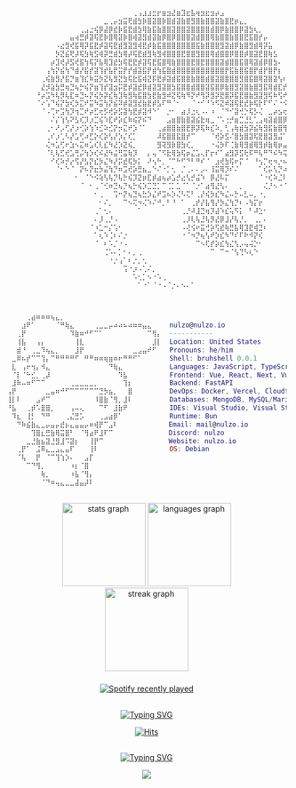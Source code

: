 <!-- First & Last name display -->

###

```lua

⠀⠀⠀⠀⠀⠀⠀⠀⠀⠀⠀⠀⠀⠀⠀⠀⠀⠀⠀⠀⠀⠀⠀⠀⠀⠀⠀⠀⠀⠀⠀⠀⠀⠀⠀⠀⠀⠀⠀⠀⠀⠀⠀⠀⠀⠀⠀⠀⠀⠀⠀⠀⠀⠀⠀⠀⠀⠀⠀⠀⠀⠀⠀⠀⠀⠀⠀⠀⠀
⠀⠀⠀⠀⠀⠀⠀⠀⠀⠀⠀⠀⠀⠀⠀⠀⠀⠀⠀⠀⠀⠀⠀⠀⠀⠀⢀⢠⣰⣰⣒⡖⣶⣲⣜⣶⣹⣖⣧⢶⣲⣖⣲⡴⣠⠀⠀⠀⠀⠀⠀⠀⠀⠀⠀⠀⠀⠀⠀⠀⠀⠀⠀⠀⠀⠀⠀⠀⠀
⠀⠀⠀⠀⠀⠀⠀⠀⠀⠀⠀⠀⠀⠀⠀⠀⠀⠀⠀⠀⣀⢀⡤⣲⣭⢟⣾⣳⡷⣿⣽⣿⡷⣿⣾⣽⣷⣿⣻⣿⣷⣿⣿⣽⣷⣿⣟⡶⣄⡀⠀⠀⠀⠀⠀⠀⠀⠀⠀⠀⠀⠀⠀⠀⠀⠀⠀⠀⠀
⠀⠀⠀⠀⠀⠀⠀⠀⠀⠀⠀⠀⠀⠀⠀⢀⣠⣐⢮⡿⣼⡿⣞⡷⣯⣟⣾⣳⢿⣷⣯⣷⣿⣿⣽⣿⣿⣽⣿⣿⣿⣿⣾⣿⡿⣷⣿⣿⡿⣽⣳⢆⡀⠀⠀⠀⠀⠀⠀⠀⠀⠀⠀⠀⠀⠀⠀⠀⠀
⠀⠀⠀⠀⠀⠀⠀⠀⠀⠀⠀⠀⠀⣤⢴⣛⡾⣽⢯⣟⡷⣿⢿⣽⡷⣿⢾⣽⣻⣾⣽⣷⡿⣿⡿⣿⣿⣿⣽⣾⣿⣿⢿⣷⣿⣿⣷⣿⣿⣟⣯⣿⡞⡤⠀⠀⠀⠀⠀⠀⠀⠀⠀⠀⠀⠀⠀⠀⠀
⠀⠀⠀⠀⠀⠀⠀⠀⠀⠀⠠⣔⣻⢞⣯⢿⡽⣯⣟⡾⣽⢯⣟⣾⣻⣽⣻⢾⣟⡾⣷⣯⣿⣿⣿⣿⣿⣿⣿⣯⣷⣿⣿⣿⣻⣽⣾⡿⣷⣿⣻⣾⢿⡽⣥⠀⠀⠀⠀⠀⠀⠀⠀⠀⠀⠀⠀⠀⠀
⠀⠀⠀⠀⠀⠀⠀⠀⠀⠀⡳⣝⣮⢟⡼⢯⣳⢷⣫⢾⡽⣛⣾⣳⢿⡼⢯⣟⣾⣻⢷⣻⢾⣿⣿⣿⣟⣿⣿⣻⣿⣿⢿⣾⣿⣿⡿⣿⣿⡾⣿⣽⣟⣿⢷⣣⠀⠀⠀⠀⠀⠀⠀⠀⠀⠀⠀⠀⠀
⠀⠀⠀⠀⠀⠀⠀⠀⠀⡴⣹⢞⡼⣫⢞⣯⢳⢯⡝⣧⢿⣹⣞⣳⢯⣟⣟⡾⣽⢯⣟⣯⣿⢿⣷⣿⣿⣿⣟⣿⣟⣿⣿⣿⣽⣾⣿⣿⣯⣿⢿⣽⣾⡿⣿⣳⠄⠀⠀⠀⠀⠀⠀⠀⠀⠀⠀⠀⠀
⠀⠀⠀⠀⠀⠀⠀⠀⢠⢳⡝⣮⢳⠙⣾⡜⣯⡞⣽⢹⡞⣧⡟⣭⡟⡞⣾⣽⣯⡟⣾⢳⣯⣿⣾⣿⣿⣿⣿⣿⣿⣿⣿⣿⣿⡟⣯⣷⣿⣯⣿⡟⣾⡟⣿⡟⡆⠀⠀⠀⠀⠀⠀⠀⠀⠀⠀⠀⠀
⠀⠀⠀⠀⠀⠀⠀⢀⢮⣷⣻⡜⣯⡙⣶⢹⣎⠷⣭⡳⣝⢧⣻⣝⣳⢯⣗⣯⢾⣝⡯⣟⡾⣽⣾⣯⣿⣿⣷⣿⣿⣾⣿⣽⣿⣿⣿⣿⣻⣿⣯⣿⢿⣽⣿⣽⢣⠆⠀⠀⠀⠀⠀⠀⠀⠀⠀⠀⠀
⠀⠀⠀⠀⠀⠀⠀⣜⡺⣵⣳⣛⢶⣙⢦⡓⢮⡝⣶⢹⡞⣽⣲⡭⣟⡾⣽⣞⡿⣾⣽⣻⣽⣿⣳⣯⣿⣿⣾⣿⣿⣽⣯⣿⡿⣷⣿⣻⣽⣿⣷⣿⣻⣯⢿⣾⣏⡞⠀⠀⠀⠀⠀⠀⠀⠀⠀⠀⠀
⠀⠀⠀⠀⠀⠀⠘⡴⣩⠳⢧⡻⢧⣏⠶⣙⠦⡝⢮⡳⡽⣎⢷⣹⢷⣻⢷⣯⣿⣳⣟⣷⣻⠾⣝⢯⢷⠻⡝⠞⢻⡽⣻⡽⣟⣿⡽⣯⣟⣿⣷⣻⣽⣻⢯⠷⢫⠞⣁⠀⠀⠀⠀⠀⠀⠀⠀⠀⠀
⠀⠀⠀⠀⠀⠀⠈⠔⢡⠙⢮⡝⣳⢎⡳⣍⠞⣭⠳⣭⢳⡝⣮⠽⡾⣽⣻⣞⣷⣟⡾⣣⠏⠛⠈⠂⠀⠀⠈⠐⠊⠘⠱⠫⣝⠾⣽⢯⣟⣞⡷⢯⡗⠏⠋⠌⠐⠪⠔⣢⠀⠀⠀⠀⠀⠀⠀⠀⠀
⠀⠀⠀⠀⠀⠀⠀⠈⠠⢉⠖⣩⢳⡹⢲⣉⠞⡴⣋⢖⡫⢞⡵⣫⣽⢳⣟⡾⣽⠺⠑⠁⠀⡐⠂⠀⣴⡸⣐⢆⠠⠄⠰⠀⠈⠙⠊⣽⢚⡑⢯⡣⢌⠀⣀⡴⣢⢖⡼⣤⠁⠀⠀⠀⠀⠀⠀⠀⠀
⠀⠀⠀⠀⠀⠀⠀⠀⠀⠌⡌⢱⢣⠝⣣⢎⡹⡰⣉⢮⠱⣏⠞⡵⣎⠷⢮⡝⠮⠙⠀⠀⠀⣠⣶⣿⣷⣿⣽⣮⣗⢶⣀⠈⠡⢐⡚⣶⣉⣘⣃⢁⣠⢶⣽⣾⣿⡿⣿⢧⡋⠄⠀⠀⠀⠀⠀⠀⠀          Deez?!
⠀⠀⠀⠀⠀⠀⠀⠀⢀⠂⠜⡠⢋⡜⡰⢊⡵⢱⠱⣊⠵⣊⡝⡲⣍⠞⡱⠈⠁⠀⠀⢀⣴⣿⣿⣷⣿⣟⡿⡽⢯⠷⣎⠵⡀⢃⢠⢷⣾⣳⡽⣮⢷⣻⣯⣷⣿⢻⠉⡀⠁⠀⠀⠀⠀⠀⠀⠀⠀
⠀⠀⠀⠀⠀⠀⠀⠀⢀⠎⡰⢁⠣⡜⣡⢋⠴⣋⡕⢎⡵⢣⡜⡱⡌⢎⡁⠀⠀⠀⠀⠼⣯⣿⣿⣯⣿⡞⠉⠀⠀⠀⠈⢞⡵⣫⠌⣿⣳⣿⣽⢯⣟⣿⣽⣻⣬⠁⠀⠀⠀⠀⠀⠀⠀⠀⠀⠀⠀
⠀⠀⠀⠀⠀⠀⠀⠀⢌⠲⣡⢋⠖⣱⠢⣍⠶⣡⢎⢇⣎⠳⣜⡱⣝⢮⡀⠀⠀⠀⠀⣻⢽⣻⡷⣿⣳⢎⡀⠀⠀⠀⠐⢬⡳⠏⢈⣷⢿⣻⣾⢿⣻⡾⣷⢿⡶⣤⢒⡄⢂⠀⠀⠀⠀⠀⠀⠀⠀
⠀⠀⠀⠀⠀⠀⠀⠀⠈⢇⢧⣋⢞⣡⢛⡬⢳⡱⢎⠮⣜⠳⣬⢛⣭⢷⡹⠀⠀⡄⢤⠈⠫⣗⢿⣳⢯⡶⣌⣡⢄⡏⡖⠎⠁⣴⣻⡽⣫⢗⠯⠛⢧⠛⠙⠮⠳⢭⠳⠌⠀⠀⠀⠀⠀⠀⠀⠀⠀
⠀⠀⠀⠀⠀⠀⠀⠀⠀⠊⢎⠵⡚⡔⢫⡜⣣⡝⣎⡳⣌⠳⡜⡭⣞⢯⡳⡅⠀⠜⢢⠓⡀⠈⠉⠓⠋⠙⠃⠛⠎⠈⠀⣰⢞⣳⢯⠖⡍⠈⠀⠘⢢⡉⢖⠲⡐⠦⡑⠌⠀⠀⠀⠀⠀⠀⠀⠀⠀
⠀⠀⠀⠀⠀⠀⠀⠀⠀⠀⠈⠂⠑⠈⠀⡝⠦⡝⣖⡳⣬⢳⡙⠶⣩⢞⡵⣛⣦⣀⠑⠌⠐⡁⢂⠀⡈⢀⠄⠄⡠⠄⢸⣭⢿⡹⠎⠌⠀⠀⠀⠀⠁⢎⡥⢣⡙⠴⣁⠂⠀⠀⠀⠀⠀⠀⠀⠀⠀
⠀⠀⠀⠀⠀⠀⠀⠀⠀⠀⠀⠀⠀⠀⠂⠀⠈⠑⠪⢵⢣⢧⡙⢧⡓⢮⡹⣝⡶⣏⡾⣴⢦⡴⣡⡚⣔⢣⡚⣬⠱⠀⡿⣜⠧⡍⠀⠀⠀⠀⠀⠀⠈⠐⢎⠵⣈⠇⡐⠀⠀⠀⠀⠀⠀⠀⠀⠀⠀
⠀⠀⠀⠀⠀⠀⠀⠀⠀⠀⠀⠀⠀⠀⠀⠈⠀⠂⢀⠈⢊⠶⣙⢦⡙⢦⡓⢮⡱⣉⣙⡁⠉⢈⡁⣁⠈⠁⠈⡐⠁⣴⢻⣜⢣⠄⠀⠀⡀⠀⠀⠀⠀⢌⡘⠢⠐⠈⠄⠀⠀⠀⠀⠀⠀⠀⠀⠀⠀
⠀⠀⠀⠀⠀⠀⠀⠀⠀⠀⠀⠀⠀⠀⠀⠀⠀⠀⠂⢀⠀⠀⢩⠒⡝⢦⣙⢦⣓⡱⣌⠞⣩⠦⡱⢌⠣⢍⠃⢀⡜⢮⡳⣎⠳⣌⠤⡓⠤⣃⠤⡀⠐⡀⠀⠀⠀⠀⠀⠀⠀⠀⠀⠀⠀⠀⠀⠀⠀
⠀⠀⠀⠀⠀⠀⠀⠀⠀⠀⠀⠀⠀⠀⠀⠀⠀⠀⠀⠂⠌⡀⠀⠀⠉⠢⢍⠲⢌⠱⠌⠚⡀⠃⠘⠀⠁⠀⢀⡞⡜⣧⢻⡜⡳⣌⢳⡙⠆⠠⢳⡍⡖⠀⠀⠀⠀⠀⠀⠀⠀⠀⠀⠀⠀⠀⠀⠀⠀
⠀⠀⠀⠀⠀⠀⠀⠀⠀⠀⠀⠀⠀⠀⠀⠀⠀⠀⢀⠁⢂⠄⠀⠀⠀⠀⠀⠁⠀⠀⠀⠀⠀⠀⠀⠀⢀⡘⠼⣸⣙⢶⡹⣼⠱⣎⢥⠫⡅⠀⠃⠼⣑⠂⠀⠀⠀⠀⠀⠀⠀⠀⠀⠀⠀⠀⠀⠀⠀
⠀⠀⠀⠀⠀⠀⠀⠀⠀⠀⠀⠀⠀⠀⠀⠀⠀⠀⠄⡸⢀⡘⠠⠀⠀⠀⠀⠀⠀⠀⠀⠀⠀⠀⠀⠀⢀⡸⢇⢧⣘⢧⡻⣜⡿⣸⡜⢧⡘⡀⠀⢀⡀⠄⠀⠀⠀⠀⠀⠀⠀⠀⠀⠀⠀⠀⠀⠀⠀
⠀⠀⠀⠀⠀⠀⠀⠀⠀⠀⠀⠀⠀⠀⠀⠀⠀⠈⠰⣁⠒⡌⢡⠂⠀⠀⠀⠀⠀⠀⠀⠀⠀⠀⠀⠀⠠⢜⢪⠖⣭⢚⡵⢫⣞⢷⣛⣧⢿⣹⣟⢾⣙⠆⠀⠀⠀⠀⠀⠀⠀⠀⠀⠀⠀⠀⠀⠀⠀
⠀⠀⠀⠀⠀⠀⠀⠀⠀⠀⠀⠀⠀⠀⠀⠀⠀⠀⠁⢆⠱⢈⠆⠌⡐⠀⠀⠀⠀⠀⠀⠀⠀⠀⠀⠀⠐⠈⠲⡙⢦⢣⠞⡱⣎⠳⠙⠎⠏⠗⠺⡝⢎⠀⠀⠀⠀⠀⠀⠀⠀⠀⠀⠀⠀⠀⠀⠀⠀
⠀⠀⠀⠀⠀⠀⠀⠀⠀⠀⠀⠀⠀⠀⠀⠀⠀⠀⠈⠀⠆⠡⡈⠐⠠⠀⠀⠀⠀⠀⠀⠀⠀⠀⠀⠀⠀⠀⠀⠉⠢⢏⡞⡵⣎⢳⣌⢣⡠⢤⢬⡑⠂⠀⠀⠀⠀⠀⠀⠀⠀⠀⠀⠀⠀⠀⠀⠀⠀
⠀⠀⠀⠀⠀⠀⠀⠀⠀⠀⠀⠀⠀⠀⠀⠀⠀⠀⠀⠀⢈⠡⠄⡁⠂⠄⡀⢀⠀⠀⠀⠀⠀⠀⠀⠀⠀⠀⠀⠀⠀⠀⠉⠀⠉⠒⠈⢣⢙⠣⢆⠑⠀⠀⠀⠀⠀⠀⠀⠀⠀⠀⠀⠀⠀⠀⠀⠀⠀
⠀⠀⠀⠀⠀⠀⠀⠀⠀⠀⠀⠀⠀⠀⠀⠀⠀⠀⠀⠀⠀⠐⡐⢠⠁⠆⡐⡀⢂⠀⠀⠀⠀⠀⠀⠀⠀⠀⠀⠀⠀⠀⠀⠀⠀⠀⠀⠀⠀⠀⠀⠀⠀⠀⠀⠀⠀⠀⠀⠀⠀⠀⠀⠀⠀⠀⠀⠀⠀
⠀⠀⠀⠀⠀⠀⠀⠀⠀⠀⠀⠀⠀⠀⠀⠀⠀⠀⠀⠀⠀⠀⠀⠀⢩⠐⡰⠠⢁⠌⡀⠀⠀⠀⠀⠀⠀⠀⠀⠀⠀⠀⠀⠀⠀⠀⠀⠀⠀⠀⠀⠀⠀⠀⠀⠀⠀⠀⠀⠀⠀⠀⠀⠀⠀⠀⠀⠀⠀
⠀⠀⠀⠀⠀⠀⠀⠀⠀⠀⠀⠀⠀⠀⠀⠀⠀⠀⠀⠀⠀⠀⠀⠀⠀⠀⠡⢂⡁⠢⠐⠡⢀⠀⠀⠀⠀⠀⠀⠀⠀⠀⠀⠀⠀⠀⠀⠀⠀⠀⠀⠀⠀⠀⠀⠀⠀⠀⠀⠀⠀⠀⠀⠀⠀⠀⠀⠀⠀
⠀⠀⠀⠀⠀⠀⠀⠀⠀⠀⠀⠀⠀⠀⠀⠀⠀⠀⠀⠀⠀⠀⠀⠀⠀⠀⠀⠁⠐⠁⠈⠐⠠⠈⡐⠄⠢⠄⠁⠀⠀⠀⠀


⠀⠀⠀⠀⠀⠀⠀⠀⠀⠀⠀⠀⠀⠀⠀⠀⠀⠀⠀⠀⠀⠀⠀⠀⠀⠀
⠀⠀⠀⠀⢀⣴⠶⠶⠶⢦⣄⡀⠀⠀⠀⠀⠀⠀⠀⠀⠀⠀⠀⠀⠀⠀⠀⠀⠀⠀⠀⠀
⠀⠀⠀⣰⠟⠁⠀⠀⠀⠀⠈⠛⢷⣄⠀⠀⠀⠀⢀⣀⣀⡤⠴⠴⠦⠴⠶⠶⣤⣄⠀⠀  nulzo@nulzo.io
⠀⠀⢀⡟⠀⠀⠀⠀⠀⠀⠀⠀⠀⠹⣷⠶⠚⠋⠉⠁⠀⠀⠀⠀⠀⠀⠀⠀⠀⠉⢻⡄  -----------
⠀⠀⢸⣧⠀⠀⢠⡄⠀⠀⠀⠀⠀⠀⢸⣇⠀⠀⠀⠀⠀⠀⠀⠀⠀⠀⠀⠀⠀⠀⣸⡇  Location: United States
⠀⠀⣾⠘⠀⢀⣀⠹⢦⣄⡀⠀⠀⠀⣸⡟⠀⠀⠀⠀⠀⠀⠀⠀⠀⠀⣀⣠⣤⠞⠋⠀  Pronouns: he/him
⠀⣀⠿⠦⡞⠉⠉⢹⡄⠉⠛⠛⠛⠛⠋⠀⠛⠛⠶⠶⢶⣶⠶⠖⠛⠛⠋⠁⠀⠀⠀⠀  Shell: bruhshell 0.0.1
⠀⣇⠀⢠⠖⢲⡄⠺⣄⠀⠀⠀⠀⠀⠀⠀⠀⠀⠀⠀⠀⠙⢷⣄⠀⠀⠀⠀⠀⠀⠀⠀  Languages: JavaScript, TypeScript, Python, C++, Java
⠀⠈⡇⠈⠓⣊⡀⢀⡼⠀⠀⠀⠀⠀⠀⠀⠀⠀⠀⠀⠀⠀⠀⠹⣧⠀⠀⠀⠀⠀⠀⠀  Frontend: Vue, React, Next, Vuetify
⠀⣸⠷⠤⠶⠋⠉⠉⠀⠀⠀⠀⠀⢀⣀⣀⣀⣀⡀⠀⠀⠀⠀⠀⢹⡆⠀⠀⠀⠀⠀⠀  Backend: FastAPI
⢠⡟⠀⠀⠀⠀⠀⠀⣀⣤⠶⠚⠋⠉⠉⠉⠉⠉⠉⣙⡳⣦⡀⠀⠀⣿⠀⠀⠀⠀⠀⠀  DevOps: Docker, Vercel, Cloudflare
⢸⡇⠇⠀⠀⠀⣠⠞⠉⠀⠀⠀⠀⠀⠀⠀⠀⠀⠸⣿⣷⠈⢻⡀⣸⠇⠀⠀⠀⠀⠀⠀  Databases: MongoDB, MySQL/MariaDB
⠘⣧⠀⠀⢀⡾⠡⣿⣿⡀⠀⠀⠀⢠⠤⢄⠀⠀⠀⠉⠋⠀⣸⣷⠟⠀⠀⠀⠀⠀⠀⠀  IDEs: Visual Studio, Visual Studio Code, IntelliJ IDEA
⠀⠹⣆⠀⢸⡃⠀⠙⠛⠀⠀⠀⢀⣌⣛⡡⠀⠀⠀⢀⣠⣴⡿⠁⠀⠀⠀⠀⠀⠀⠀⠀  Runtime: Bun
⠀⠀⠙⠷⣮⣷⣄⣀⡤⣤⡤⣞⡦⣄⣤⣤⡤⠶⢾⡟⠉⣠⠇⠀⠀⠀⠀⠀⠀⠀⠀   Email: mail@nulzo.io
⠀⠀⠀⠀⠀⢹⣿⣆⣛⣷⢿⣭⣿⠃⠀⠈⢻⣴⠟⣸⠏⠉⠀⠀⠀⠀⠀⠀⠀⠀⠀   Discord: nulzo
⠀⠀⠀⠀⣀⣘⣷⣦⣽⣘⣻⣸⠩⣽⡆⠀⠀⢸⡟⠉⠀⠀⠀⠀⠀⠀⠀⠀⠀⠀⠀   Website: nulzo.io
⠀⠀⢀⡟⠁⠀⣨⠿⣄⣀⣠⣄⣤⠏⠀⠀⠀⢸⠇⠀⠀⠀⠀⠀⠀⠀⠀⠀⠀⠀⠀⠀  OS: Debian
⠀⠀⠈⢧⠀⠀⡟⠀⠈⠉⢹⢱⡱⠄⠀⠀⣠⡏⠀⠀⠀⠀⠀⠀⠀⠀⠀⠀⠀⠀⠀⠀
⠀⠀⠀⠀⠉⠙⢻⡀⠀⠀⠀⠀⠀⠰⡆⠈⣿⠀⠀⠀⠀⠀⠀⠀⠀⠀⠀⠀⠀⠀⠀⠀
⠀⠀⠀⠀⠀⠀⠀⢷⡀⠀⠀⠀⠀⠰⣧⠈⢻⡄⠀⠀⠀⠀⠀⠀⠀⠀⠀⠀⠀⠀⠀⠀
⠀⠀⠀⠀⠀⠀⠀⠈⠙⠶⢤⣄⣀⣀⣼⣤⡼⠇⠀⠀⠀⠀⠀⠀⠀⠀⠀⠀⠀⠀⠀⠀⠀⠀⠀⠀⠀⠀⠀⠀⠀⠀⠀⠀⠀⠀⠀
```

##

###

<div align="center">
  <img src="https://github-readme-stats.vercel.app/api?username=nulzo&hide_title=false&hide_rank=true&show_icons=true&include_all_commits=true&count_private=true&disable_animations=false&theme=dark&locale=en&hide_border=false&order=1" height="150" alt="stats graph"  />
  <img src="https://github-readme-stats.vercel.app/api/top-langs?username=nulzo&locale=en&hide_title=false&layout=compact&card_width=320&langs_count=5&theme=dark&hide_border=false&order=2" height="150" alt="languages graph"  />
</div>
<div align="center">
    <img src="https://streak-stats.demolab.com?user=nulzo&locale=en&mode=weekly&theme=dark&hide_border=false&border_radius=5&order=3" height="150" alt="streak graph"  />
</div>

###

<div align="center">
  <a href="https://open.spotify.com/user/31kcepdl2xmz4k5ioku7cxikyssq">
    <img src="https://spotify-recently-played-readme.vercel.app/api?user=31kcepdl2xmz4k5ioku7cxikyssq&count=5&unique=true" alt="Spotify recently played"  />
  </a>
</div>

##

<p align='center'>
<a href="https://git.io/typing-svg"><img src="https://readme-typing-svg.demolab.com?font=Fira+Code&weight=500&duration=1&pause=1000&color=FFFFFF&center=true&vCenter=true&repeat=false&width=435&lines=Total+Page+Visitors" alt="Typing SVG" /></a>
</p>



<p align="center">
<a href="https://hits.sh/github.com/nulzo/hits/"><img alt="Hits" src="https://hits.sh/github.com/nulzo/hits.svg?style=for-the-badge&label=Profile%20Views&color=FF6B6B&labelColor=292F36" /></a>
</p>


##
<p align='center'>
<a href="https://git.io/typing-svg"><img src="https://readme-typing-svg.demolab.com?font=Fira+Code&weight=500&duration=1&pause=1000&color=FFFFFF&center=true&vCenter=true&repeat=false&width=435&lines=Sign+My+Guestbook!" alt="Typing SVG" /></a>
</p>

<p align="center">
<a href="https://gist.github.com/nulzo/5b0c7f9fd8f94efb18d3f12676b12b5d"><img src="https://imgur.com/vZLPTMH.png alt="bruh"/></a>
</p>

<!--

- 🔭 I’m currently working on 
- 🌱 I’m currently learning ...
- 📫 How to reach me: ...
-->
